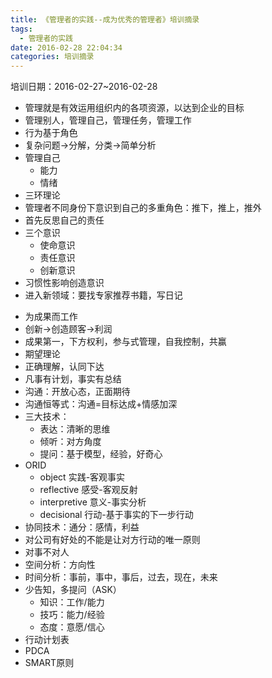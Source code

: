 ```yaml
---
title: 《管理者的实践--成为优秀的管理者》培训摘录
tags:
  - 管理者的实践
date: 2016-02-28 22:04:34
categories: 培训摘录
---
```


培训日期：2016-02-27~2016-02-28

- 管理就是有效运用组织内的各项资源，以达到企业的目标
- 管理别人，管理自己，管理任务，管理工作
- 行为基于角色
- 复杂问题->分解，分类->简单分析
- 管理自己
	- 能力
	- 情绪
- 三环理论
- 管理者不同身份下意识到自己的多重角色：推下，推上，推外
- 首先反思自己的责任
- 三个意识
	- 使命意识
	- 责任意识
	- 创新意识
- 习惯性影响创造意识
- 进入新领域：要找专家推荐书籍，写日记

<!-- more -->
- 为成果而工作
- 创新->创造顾客->利润
- 成果第一，下方权利，参与式管理，自我控制，共赢
- 期望理论
- 正确理解，认同下达
- 凡事有计划，事实有总结
- 沟通：开放心态，正面期待
- 沟通恒等式：沟通=目标达成+情感加深
- 三大技术：
	- 表达：清晰的思维
	- 倾听：对方角度
	- 提问：基于模型，经验，好奇心
- ORID
	- object 实践-客观事实
	- reflective 感受-客观反射
	- interpretive 意义-事实分析
	- decisional 行动-基于事实的下一步行动
- 协同技术：通分：感情，利益
- 对公司有好处的不能是让对方行动的唯一原则
- 对事不对人
- 空间分析：方向性
- 时间分析：事前，事中，事后，过去，现在，未来
- 少告知，多提问（ASK）
	- 知识：工作/能力
	- 技巧：能力/经验
	- 态度：意愿/信心
- 行动计划表
- PDCA
- SMART原则
